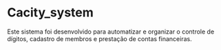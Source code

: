 # Cacity_system
Este sistema foi desenvolvido para automatizar e organizar o controle de dígitos, cadastro de membros e prestação de contas financeiras.
